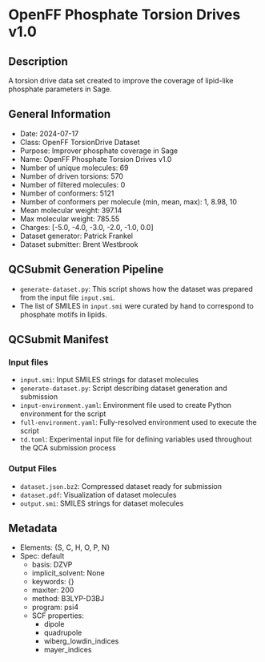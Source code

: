 # OpenFF Phosphate Torsion Drives v1.0

## Description

A torsion drive data set created to improve the coverage of lipid-like phosphate
parameters in Sage.

## General Information

* Date: 2024-07-17
* Class: OpenFF TorsionDrive Dataset
* Purpose: Improver phosphate coverage in Sage
* Name: OpenFF Phosphate Torsion Drives v1.0
* Number of unique molecules: 69
* Number of driven torsions: 570
* Number of filtered molecules: 0
* Number of conformers: 5121
* Number of conformers per molecule (min, mean, max): 1, 8.98, 10
* Mean molecular weight: 397.14
* Max molecular weight: 785.55
* Charges: [-5.0, -4.0, -3.0, -2.0, -1.0, 0.0]
* Dataset generator: Patrick Frankel
* Dataset submitter: Brent Westbrook

## QCSubmit Generation Pipeline

* `generate-dataset.py`: This script shows how the dataset was prepared from the
  input file `input.smi`.
* The list of SMILES in `input.smi` were curated by hand to correspond to
  phosphate motifs in lipids.

## QCSubmit Manifest

### Input files
* `input.smi`: Input SMILES strings for dataset molecules
* `generate-dataset.py`: Script describing dataset generation and submission
* `input-environment.yaml`: Environment file used to create Python environment for the script
* `full-environment.yaml`: Fully-resolved environment used to execute the script
* `td.toml`: Experimental input file for defining variables used throughout the QCA submission process

### Output Files
* `dataset.json.bz2`: Compressed dataset ready for submission
* `dataset.pdf`: Visualization of dataset molecules
* `output.smi`: SMILES strings for dataset molecules

## Metadata
* Elements: {S, C, H, O, P, N}
* Spec: default
	* basis: DZVP
	* implicit_solvent: None
	* keywords: {}
	* maxiter: 200
	* method: B3LYP-D3BJ
	* program: psi4
	* SCF properties:
		* dipole
		* quadrupole
		* wiberg_lowdin_indices
		* mayer_indices
